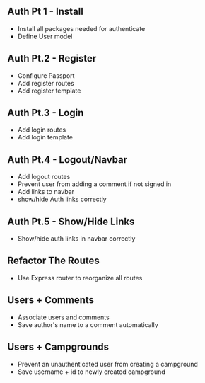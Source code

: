 ## Auth Pt 1 - Install
* Install all packages needed for authenticate
* Define User model

## Auth Pt.2 - Register
* Configure Passport
* Add register routes
* Add register template

## Auth Pt.3 - Login
* Add login routes
* Add login template

## Auth Pt.4 - Logout/Navbar
* Add logout routes
* Prevent user from adding a comment if not signed in
* Add links to navbar
* show/hide Auth links correctly

## Auth Pt.5 - Show/Hide Links
* Show/hide auth links in navbar correctly

## Refactor The Routes
* Use Express router to reorganize all routes

## Users + Comments
* Associate users and comments
* Save author's name to a comment automatically

## Users + Campgrounds
* Prevent an unauthenticated user from creating a campground
* Save username + id to newly created campground